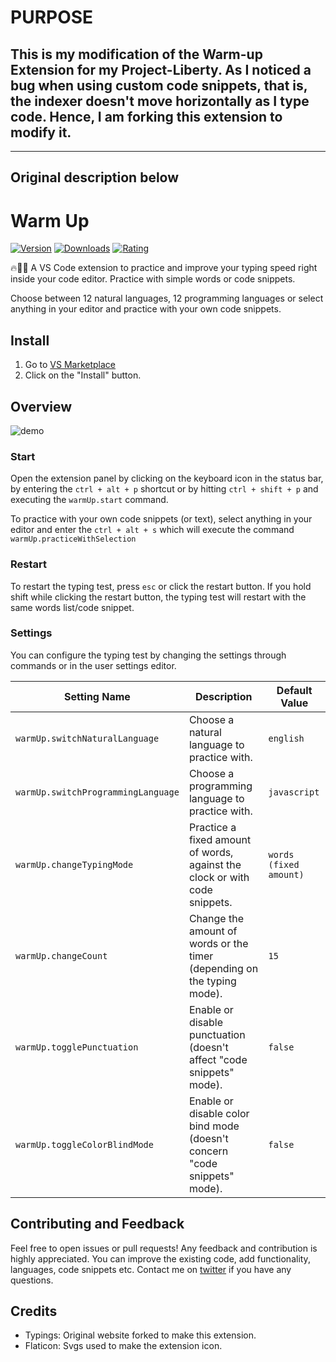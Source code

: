 # PURPOSE

## This is my modification of the Warm-up Extension for my Project-Liberty. As I noticed a bug when using custom code snippets, that is, the indexer doesn't move horizontally as I type code. Hence, I am forking this extension to modify it.

---
Original description below
---

# Warm Up

[![Version](https://img.shields.io/visual-studio-marketplace/v/jeusto.warm-up-typing-test.svg)](https://marketplace.visualstudio.com/items?itemName=Jeusto.warm-up-typing-test) [![Downloads](https://img.shields.io/vscode-marketplace/d/jeusto.warm-up-typing-test.svg)](https://marketplace.visualstudio.com/items?itemName=Jeusto.warm-up-typing-test) [![Rating](https://img.shields.io/visual-studio-marketplace/stars/jeusto.warm-up-typing-test.svg)](https://marketplace.visualstudio.com/items?itemName=Jeusto.warm-up-typing-test)

🔥👨‍💻 A VS Code extension to practice and improve your typing speed right inside your code editor. Practice with simple words or code snippets.

Choose between 12 natural languages, 12 programming languages or select anything in your editor and practice with your own code snippets.

## Install

1. Go to [VS Marketplace](https://marketplace.visualstudio.com/items?itemName=Jeusto.warm-up-typing-test)
2. Click on the "Install" button.

## Overview

![demo](https://raw.githubusercontent.com/Jeusto/warm-up-vscode/refs/heads/master/demo.gif)

### Start

Open the extension panel by clicking on the keyboard icon in the status bar, by entering the `ctrl + alt + p` shortcut or by hitting `ctrl + shift + p` and executing the `warmUp.start` command.

To practice with your own code snippets (or text), select anything in your editor and enter the `ctrl + alt + s` which will execute the command `warmUp.practiceWithSelection`

### Restart

To restart the typing test, press `esc` or click the restart button. If you hold shift while clicking the restart button, the typing test will restart with the same words list/code snippet.

### Settings

You can configure the typing test by changing the settings through commands or in the user settings editor.

| Setting Name                       | Description                                                                | Default Value          |
| ---------------------------------- | -------------------------------------------------------------------------- | ---------------------- |
| `warmUp.switchNaturalLanguage`     | Choose a natural language to practice with.                                | `english`              |
| `warmUp.switchProgrammingLanguage` | Choose a programming language to practice with.                            | `javascript`           |
| `warmUp.changeTypingMode`          | Practice a fixed amount of words, against the clock or with code snippets. | `words (fixed amount)` |
| `warmUp.changeCount`               | Change the amount of words or the timer (depending on the typing mode).    | `15`                   |
| `warmUp.togglePunctuation`         | Enable or disable punctuation (doesn't affect \"code snippets\" mode).     | `false`                |
| `warmUp.toggleColorBlindMode`      | Enable or disable color bind mode (doesn't concern "code snippets" mode).  | `false`                |

## Contributing and Feedback

Feel free to open issues or pull requests! Any feedback and contribution is highly appreciated. You can improve the existing code, add functionality, languages, code snippets etc.
Contact me on <a href="https://twitter.com/jeustoo">twitter</a> if you have any questions.

## Credits

- Typings: Original website forked to make this extension.
- Flaticon: Svgs used to make the extension icon.
